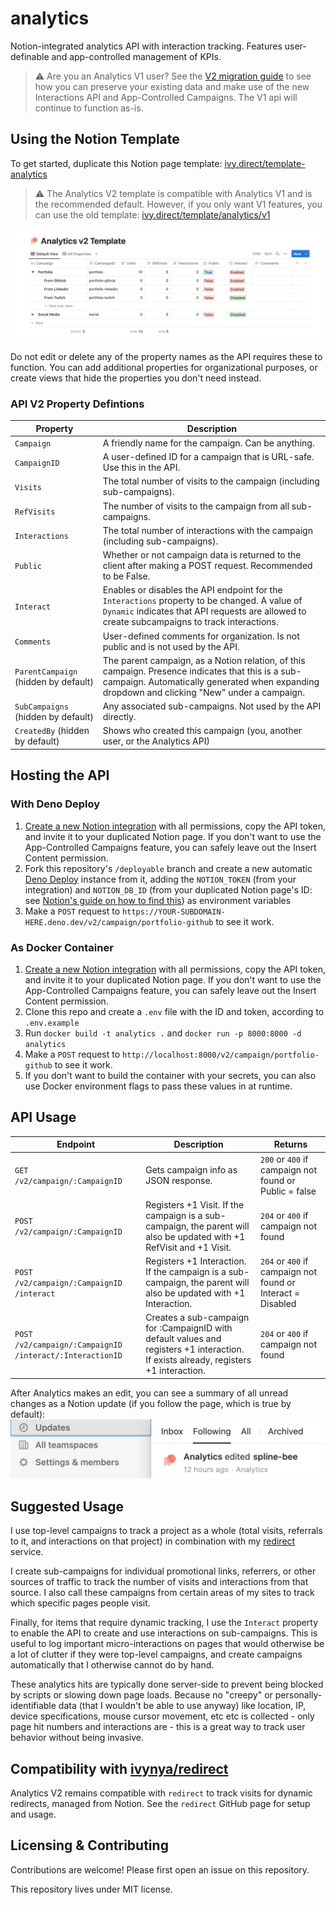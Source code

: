 # analytics
Notion-integrated analytics API with interaction tracking. Features user-definable and app-controlled management of KPIs.

> ⚠️ Are you an Analytics V1 user? See the [V2 migration guide](./MIGRATION.md) to see how you can preserve your existing data and make use of the new Interactions API and App-Controlled Campaigns. The V1 api will continue to function as-is.

## Using the Notion Template

To get started, duplicate this Notion page template: [ivy.direct/template-analytics](https://ivy.direct/template/analytics/v2)

> ⚠️ The Analytics V2 template is compatible with Analytics V1 and is the recommended default. However, if you only want V1 features, you can use the old template: [ivy.direct/template/analytics/v1](https://ivy.direct/template/analytics/v1)

[![Notion Template](./v2_template.jpg)](https://ivy.direct/template/analytics/v2)

Do not edit or delete any of the property names as the API requires these to function. You can add additional properties for organizational purposes, or create views that hide the properties you don't need instead.

### API V2 Property Defintions
| Property | Description |
| --- | --- |
| `Campaign` | A friendly name for the campaign. Can be anything. |
| `CampaignID` | A user-defined ID for a campaign that is URL-safe. Use this in the API. |
| `Visits` | The total number of visits to the campaign (including sub-campaigns). |
| `RefVisits` | The number of visits to the campaign from all sub-campaigns. |
| `Interactions` | The total number of interactions with the campaign (including sub-campaigns). |
| `Public` | Whether or not campaign data is returned to the client after making a POST request. Recommended to be False. |
| `Interact` | Enables or disables the API endpoint for the `Interactions` property to be changed. A value of `Dynamic` indicates that API requests are allowed to create subcampaigns to track interactions. |
| `Comments` | User-defined comments for organization. Is not public and is not used by the API. |
| `ParentCampaign` (hidden by default) | The parent campaign, as a Notion relation, of this campaign. Presence indicates that this is a sub-campaign. Automatically generated when expanding dropdown and clicking "New" under a campaign. |
| `SubCampaigns` (hidden by default) | Any associated sub-campaigns. Not used by the API directly. |
| `CreatedBy` (hidden by default) | Shows who created this campaign (you, another user, or the Analytics API) |

## Hosting the API

### With Deno Deploy
1. [Create a new Notion integration](https://www.notion.so/my-integrations) with all permissions, copy the API token, and invite it to your duplicated Notion page. If you don't want to use the App-Controlled Campaigns feature, you can safely leave out the Insert Content permission.
2. Fork this repository's `/deployable` branch and create a new automatic [Deno Deploy](https://deno.com/deploy) instance from it, adding the `NOTION_TOKEN` (from your integration) and `NOTION_DB_ID` (from your duplicated Notion page's ID: see [Notion's guide on how to find this](https://developers.notion.com/docs/create-a-notion-integration#step-3-save-the-database-id)) as environment variables
3. Make a `POST` request to `https://YOUR-SUBDOMAIN-HERE.deno.dev/v2/campaign/portfolio-github` to see it work.

### As Docker Container
1. [Create a new Notion integration](https://www.notion.so/my-integrations) with all permissions, copy the API token, and invite it to your duplicated Notion page. If you don't want to use the App-Controlled Campaigns feature, you can safely leave out the Insert Content permission.
2. Clone this repo and create a `.env` file with the ID and token, according to `.env.example`
3. Run `docker build -t analytics .` and `docker run -p 8000:8000 -d analytics`
4. Make a `POST` request to `http://localhost:8000/v2/campaign/portfolio-github` to see it work.
5. If you don't want to build the container with your secrets, you can also use Docker environment flags to pass these values in at runtime.

## API Usage
| Endpoint | Description | Returns |
| --- | --- | --- |
| `GET /v2/campaign/:CampaignID` | Gets campaign info as JSON response. | `200` or `400` if campaign not found or Public = false |
| `POST /v2/campaign/:CampaignID` | Registers +1 Visit. If the campaign is a sub-campaign, the parent will also be updated with +1 RefVisit and +1 Visit. | `204` or `400` if campaign not found |
| `POST /v2/campaign/:CampaignID /interact` | Registers +1 Interaction. If the campaign is a sub-campaign, the parent will also be updated with +1 Interaction. | `204` or `400` if campaign not found or Interact = Disabled |
| `POST /v2/campaign/:CampaignID /interact/:InteractionID` | Creates a sub-campaign for :CampaignID with default values and registers +1 interaction. If exists already, registers +1 interaction. | `204` or `400` if campaign not found |

After Analytics makes an edit, you can see a summary of all unread changes as a Notion update (if you follow the page, which is true by default):
[![Notion Update](./v2_example.jpg)](https://ivy.direct/template-analytics)

## Suggested Usage
I use top-level campaigns to track a project as a whole (total visits, referrals to it, and interactions on that project) in combination with my [redirect](https://github.com/ivynya/redirect) service.

I create sub-campaigns for individual promotional links, referrers, or other sources of traffic to track the number of visits and interactions from that source. I also call these campaigns from certain areas of my sites to track which specific pages people visit.

Finally, for items that require dynamic tracking, I use the `Interact` property to enable the API to create and use interactions on sub-campaigns. This is useful to log important micro-interactions on pages that would otherwise be a lot of clutter if they were top-level campaigns, and create campaigns automatically that I otherwise cannot do by hand.

These analytics hits are typically done server-side to prevent being blocked by scripts or slowing down page loads. Because no "creepy" or personally-identifiable data (that I wouldn't be able to use anyway) like location, IP, device specifications, mouse cursor movement, etc etc is collected - only page hit numbers and interactions are - this is a great way to track user behavior without being invasive.

## Compatibility with [ivynya/redirect](https://github.com/ivynya/redirect)
Analytics V2 remains compatible with `redirect` to track visits for dynamic redirects, managed from Notion. See the `redirect` GitHub page for setup and usage.

## Licensing & Contributing
Contributions are welcome! Please first open an issue on this repository.

This repository lives under MIT license.